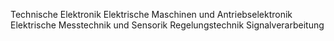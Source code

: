 Technische Elektronik
Elektrische Maschinen und Antriebselektronik
Elektrische Messtechnik und Sensorik
Regelungstechnik
Signalverarbeitung
